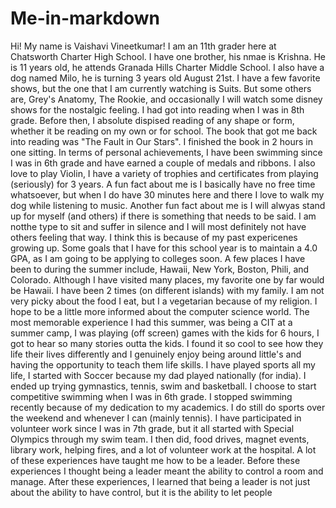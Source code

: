 # Me-in-markdown

Hi! My name is Vaishavi Vineetkumar! I am an 11th grader here at Chatsworth Charter High School. I have one brother, his nmae is Krishna. He is 11 years old, he attends Granada Hills Charter Middle School. I also have a dog named Milo, he is turning 3 years old August 21st. I have a few favorite shows, but the one that I am currently watching is Suits. But some others are, Grey's Anatomy, The Rookie, and occasionally I will watch some disney shows for the nostalgic feeling. I had got into reading when I was in 8th grade. Before then, I absolute dispised reading of any shape or form, whether it be reading on my own or for school. The book that got me back into reading was "The Fault in Our Stars". I finished the book in 2 hours in one sitting. In terms of personal achievements, I have been swimming since I was in 6th grade and have earned a couple of medals and ribbons. I also love to play Violin, I have a variety of trophies and certificates from playing (seriously) for 3 years. A fun fact about me is I basically have no free time whatsoever, but when I do have 30 minutes here and there I love to walk my dog while listening to music. Another fun fact about me is I will alwyas stand up for myself (and others) if there is something that needs to be said. I am notthe type to sit and suffer in silence and I will most definitely not have others feeling that way. I think this is because of my past expericenes growing up. Some goals that I have for this school year is to maintain a 4.0 GPA, as I am going to be applying to colleges soon. A few places I have been to during the summer include, Hawaii, New York, Boston, Phili, and Colorado. Although I have visited many places, my favorite one by far would be Hawaii. I have been 2 times (on different islands) with my family. I am not very picky about the food I eat, but I a vegetarian because of my religion. I hope to be a little more informed about the computer science world. The most memorable experience I had this summer, was being a CIT at a summer camp, I was playing (off screen) games with the kids for 6 hours, I got to hear so many stories outta the kids. I found it so cool to see how they life their lives differently and I genuinely enjoy being around little's and having the opportunity to teach them life skills. I have played sports all my life, I started with Soccer because my dad played nationally (for india). I ended up trying gymnastics, tennis, swim and basketball. I choose to start competitive swimming when I was in 6th grade. I stopped swimming recently because of my dedication to my academics. I do still do sports over the weekend and whenever I can (mainly tennis). I have participated in volunteer work since I was in 7th grade, but it all started with Special Olympics through my swim team. I then did, food drives, magnet events, library work, helping fires, and a lot of volunteer work at the hospital. A lot of these experiences have taught me how to be a leader. Before these experiences I thought being a leader meant the ability to control a room and manage. After these experiences, I learned that being a leader is not just about the ability to have control, but it is the ability to let people 
